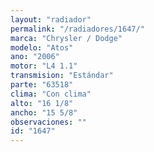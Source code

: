 ```yaml
---
layout: "radiador"
permalink: "/radiadores/1647/"
marca: "Chrysler / Dodge"
modelo: "Atos"
ano: "2006"
motor: "L4 1.1"
transmision: "Estándar"
parte: "63518"
clima: "Con clima"
alto: "16 1/8"
ancho: "15 5/8"
observaciones: ""
id: "1647"
---
```


